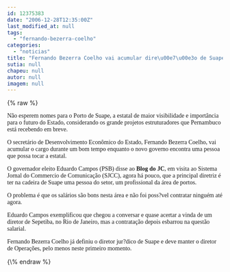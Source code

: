 ```yaml
---
id: 12375383
date: "2006-12-28T12:35:00Z"
last_modified_at: null
tags:
  - "fernando-bezerra-coelho"
categories:
  - "noticias"
title: "Fernando Bezerra Coelho vai acumular dire\u00e7\u00e3o de Suape"
sutia: null
chapeu: null
autor: null
imagem: null
---
```

{\% raw %}
<p><P><FONT face=Verdana>Não esperem nomes para o Porto de Suape, a estatal de maior visibilidade e importância para o futuro do Estado, considerando os grande projetos estruturadores que Pernambuco está recebendo em breve.<BR></FONT></P></p>
<p><P><FONT face=Verdana>O secretário de Desenvolvimento Econômico do Estado, Fernando Bezerra Coelho, vai acumular o cargo durante um bom tempo enquanto o novo governo encontra uma pessoa que possa tocar a estatal.</FONT></P></p>
<p><P><FONT face=Verdana>O governador eleito Eduardo Campos (PSB) disse ao <STRONG>Blog do JC</STRONG>, em visita ao Sistema Jornal do Commercio de Comunicação (SJCC), agora há pouco, que a principal diretriz é ter na cadeira de Suape uma pessoa do setor, um profissional da área de portos.</FONT></P></p>
<p><P><FONT face=Verdana>O problema é que os salários são bons nesta área e não foi poss?vel contratar ninguém até agora.</FONT></P></p>
<p><P><FONT face=Verdana>Eduardo Campos exemplificou que chegou a conversar e quase acertar a vinda de um diretor de Sepetiba, no Rio de Janeiro, mas a contratação depois esbarrou na questão salarial.</FONT></P></p>
<p><P><FONT face=Verdana>Fernando Bezerra Coelho já definiu o diretor jur?dico de Suape e deve manter o diretor de Operações, pelo menos neste primeiro momento.</FONT></P> </p>
{\% endraw %}